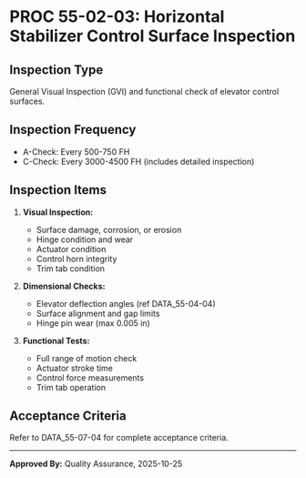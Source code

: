 # PROC 55-02-03: Horizontal Stabilizer Control Surface Inspection

## Inspection Type
General Visual Inspection (GVI) and functional check of elevator control surfaces.

## Inspection Frequency
- A-Check: Every 500-750 FH
- C-Check: Every 3000-4500 FH (includes detailed inspection)

## Inspection Items
1. **Visual Inspection:**
   - Surface damage, corrosion, or erosion
   - Hinge condition and wear
   - Actuator condition
   - Control horn integrity
   - Trim tab condition

2. **Dimensional Checks:**
   - Elevator deflection angles (ref DATA_55-04-04)
   - Surface alignment and gap limits
   - Hinge pin wear (max 0.005 in)

3. **Functional Tests:**
   - Full range of motion check
   - Actuator stroke time
   - Control force measurements
   - Trim tab operation

## Acceptance Criteria
Refer to DATA_55-07-04 for complete acceptance criteria.

---
**Approved By:** Quality Assurance, 2025-10-25

